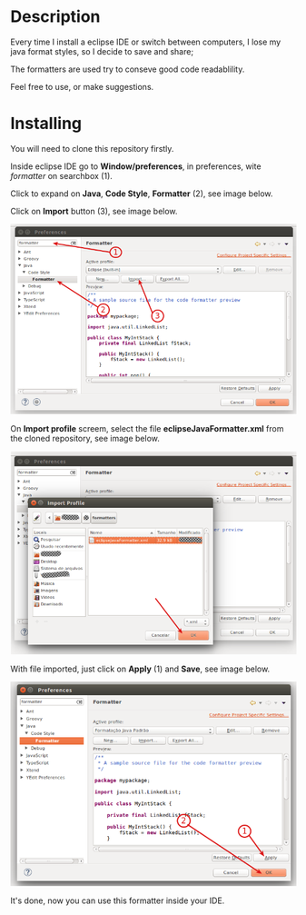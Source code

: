 # Description

Every time I install a eclipse IDE or switch between computers, I lose my java format styles, so I decide to save and share;

The formatters are used try to conseve good code readablility.

Feel free to use, or make suggestions.

# Installing

You will need to clone this repository firstly.

Inside eclipse IDE go to **Window/preferences**, in preferences, wite *formatter* on searchbox (1).

Click to expand on **Java**, **Code Style**, **Formatter** (2), see image below.

Click on **Import** button (3), see image below.

![find java formatter](./resources/images/find_java_formatter.png)

 On **Import profile** screem, select the file **eclipseJavaFormatter.xml** from the cloned repository, see image below.

![select formatter](./resources/images/select_formatter.png)

With file imported, just click on **Apply** (1) and **Save**, see image below.

![apply and save](./resources/images/apply_and_save.png)

It's done, now you can use this formatter inside your IDE.
